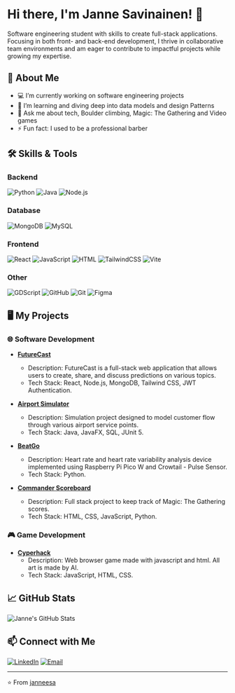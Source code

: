 # Hi there, I'm Janne Savinainen! 👋


Software engineering student with skills to create full-stack applications. 
Focusing in both front- and back-end development, I thrive in collaborative team environments and am eager to
contribute to impactful projects while growing my expertise.

## 🚀 About Me

- 💻 I’m currently working on software engineering projects
- 🌱 I’m learning and diving deep into data models and design Patterns
- 💬 Ask me about tech, Boulder climbing, Magic: The Gathering and Video games
- ⚡ Fun fact: I used to be a professional barber

## 🛠️ Skills & Tools

### Backend
![Python](https://img.shields.io/badge/-Python-3776AB?style=flat-square&logo=python&logoColor=white)
![Java](https://img.shields.io/badge/-Java-007396?style=flat-square&logo=java&logoColor=white)
![Node.js](https://img.shields.io/badge/-Node.js-339933?style=flat-square&logo=node.js&logoColor=white)

### Database
![MongoDB](https://img.shields.io/badge/MongoDB-%234ea94b.svg?logo=mongodb&logoColor=white)
![MySQL](https://img.shields.io/badge/MySQL-4479A1?logo=mysql&logoColor=fff)

### Frontend
![React](https://img.shields.io/badge/-React-61DAFB?style=flat-square&logo=react&logoColor=black)
![JavaScript](https://img.shields.io/badge/-JavaScript-F7DF1E?style=flat-square&logo=javascript&logoColor=black)
![HTML](https://img.shields.io/badge/-HTML-E34F26?style=flat-square&logo=html5&logoColor=white)
![TailwindCSS](https://img.shields.io/badge/Tailwind%20CSS-%2338B2AC.svg?logo=tailwind-css&logoColor=white)
![Vite](https://img.shields.io/badge/Vite-646CFF?logo=vite&logoColor=fff)

### Other
![GDScript](https://img.shields.io/badge/-GDScript-478CBF?style=flat-square&logo=godot-engine&logoColor=white)
![GitHub](https://img.shields.io/badge/-GitHub-181717?style=flat-square&logo=github)
![Git](https://img.shields.io/badge/-Git-F05032?style=flat-square&logo=git&logoColor=white)
![Figma](https://img.shields.io/badge/-Figma-F24E1E?style=flat-square&logo=figma&logoColor=white)

## 🖥️ My Projects

### 🌐 Software Development
- **[FutureCast](https://github.com/janneesa/FutureCast)**
  - Description: FutureCast is a full-stack web application that allows users to create, share, and discuss predictions on various topics.
  - Tech Stack: React, Node.js, MongoDB, Tailwind CSS, JWT Authentication.

- **[Airport Simulator](https://github.com/janneesa/AirportSimulationGUI/tree/master)**
  - Description: Simulation project designed to model customer flow through various airport service points.
  - Tech Stack: Java, JavaFX, SQL, JUnit 5.

- **[BeatGo](https://github.com/janneesa/BeatGo-project)**
  - Description: Heart rate and heart rate variability analysis device implemented using Raspberry Pi Pico W and Crowtail - Pulse Sensor.
  - Tech Stack: Python.

- **[Commander Scoreboard](https://github.com/janneesa/CommanderScoreboard)**
  - Description: Full stack project to keep track of Magic: The Gathering scores.
  - Tech Stack: HTML, CSS, JavaScript, Python.

### 🎮 Game Development
- **[Cyperhack](https://github.com/janneesa/cyperhack)**
  - Description: Web browser game made with javascript and html. All art is made by AI.
  - Tech Stack: JavaScript, HTML, CSS.

## 📈 GitHub Stats

![Janne's GitHub Stats](https://github-readme-stats.vercel.app/api?username=janneesa&show_icons=true&theme=radical)

## 📫 Connect with Me

[![LinkedIn](https://img.shields.io/badge/-LinkedIn-0077B5?style=flat-square&logo=linkedin&logoColor=white)](https://fi.linkedin.com/in/janne-savinainen-6064372aa)
[![Email](https://img.shields.io/badge/-Email-D14836?style=flat-square&logo=gmail&logoColor=white)](mailto:ensiojanne@hotmail.com)


---

⭐️ From [janneesa](https://github.com/janneesa)

